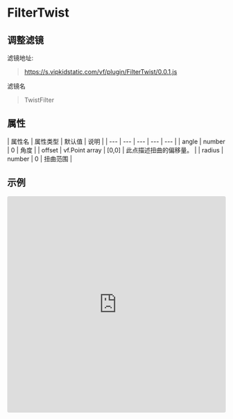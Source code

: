 # FilterTwist

## 调整滤镜
滤镜地址:
> https://s.vipkidstatic.com/vf/plugin/FilterTwist/0.0.1.js

滤镜名
> TwistFilter 

## 属性

| 属性名 | 属性类型 | 默认值 | 说明 |
| --- | --- | --- | --- | --- |
| angle | number | 0 | 角度 |
| offset | vf.Point array | [0,0] | 此点描述扭曲的偏移量。 |
| radius | number | 0 | 扭曲范围 |




## 示例

<iframe
     src="https://codesandbox.io/embed/twistfilter-mbyj7?fontsize=14&hidenavigation=1&module=%2Fsrc%2Fcomponents.ts&theme=dark"
     style="width:100%; height:500px; border:0; border-radius: 4px; overflow:hidden;"
     title="TwistFilter"
     allow="accelerometer; ambient-light-sensor; camera; encrypted-media; geolocation; gyroscope; hid; microphone; midi; payment; usb; vr"
     sandbox="allow-forms allow-modals allow-popups allow-presentation allow-same-origin allow-scripts"
   ></iframe>